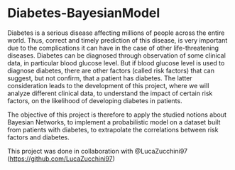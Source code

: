# Diabetes-BayesianModel

Diabetes is a serious disease affecting millions of people across the entire world. Thus, correct and timely prediction of this disease, is very important due to the complications it can have in the case of other life-threatening diseases. Diabetes can be diagnosed through observation of some clinical data, in particular blood glucose level. But if blood glucose level is used to diagnose diabetes, there are other factors (called risk factors) that can suggest, but not confirm, that a patient has diabetes. The latter consideration leads to the development of this project, where we will analyze different clinical data, to understand the impact of certain risk factors, on the likelihood of developing diabetes in patients.

The objective of this project is therefore to apply the studied notions about Bayesian Networks, to implement a probabilistic model on a dataset built from patients with diabetes, to extrapolate the correlations between risk factors and diabetes.

This project was done in collaboration with @LucaZucchini97 (https://github.com/LucaZucchini97)
